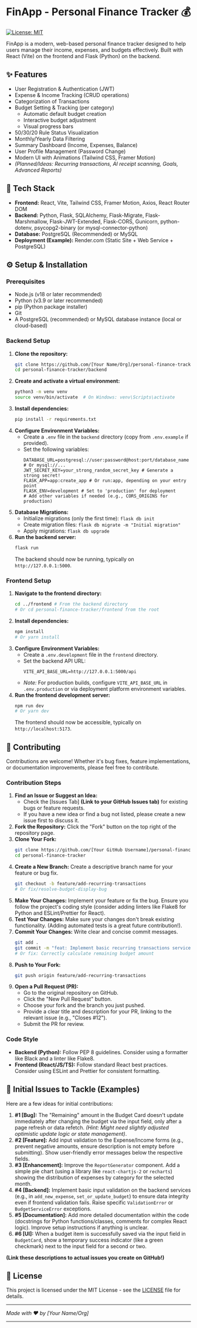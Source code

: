 # FinApp - Personal Finance Tracker 💰

[![License: MIT](https://img.shields.io/badge/License-MIT-blue.svg)](https://opensource.org/licenses/MIT)
<!-- Add other badges if applicable: build status, code coverage, etc. -->

FinApp is a modern, web-based personal finance tracker designed to help users manage their income, expenses, and budgets effectively. Built with React (Vite) on the frontend and Flask (Python) on the backend.

<!-- Add a screenshot of your application -->

## ✨ Features

*   User Registration & Authentication (JWT)
*   Expense & Income Tracking (CRUD operations)
*   Categorization of Transactions
*   Budget Setting & Tracking (per category)
    *   Automatic default budget creation
    *   Interactive budget adjustment
    *   Visual progress bars
*   50/30/20 Rule Status Visualization
*   Monthly/Yearly Data Filtering
*   Summary Dashboard (Income, Expenses, Balance)
*   User Profile Management (Password Change)
*   Modern UI with Animations (Tailwind CSS, Framer Motion)
*   *(Planned/Ideas: Recurring transactions, AI receipt scanning, Goals, Advanced Reports)*

## 🚀 Tech Stack

*   **Frontend:** React, Vite, Tailwind CSS, Framer Motion, Axios, React Router DOM
*   **Backend:** Python, Flask, SQLAlchemy, Flask-Migrate, Flask-Marshmallow, Flask-JWT-Extended, Flask-CORS, Gunicorn, python-dotenv, psycopg2-binary (or mysql-connector-python)
*   **Database:** PostgreSQL (Recommended) or MySQL
*   **Deployment (Example):** Render.com (Static Site + Web Service + PostgreSQL)

## ⚙️ Setup & Installation

### Prerequisites

*   Node.js (v18 or later recommended)
*   Python (v3.9 or later recommended)
*   pip (Python package installer)
*   Git
*   A PostgreSQL (recommended) or MySQL database instance (local or cloud-based)

### Backend Setup

1.  **Clone the repository:**
    ```bash
    git clone https://github.com/[Your Name/Org]/personal-finance-tracker.git
    cd personal-finance-tracker/backend
    ```
2.  **Create and activate a virtual environment:**
    ```bash
    python3 -m venv venv
    source venv/bin/activate  # On Windows: venv\Scripts\activate
    ```
3.  **Install dependencies:**
    ```bash
    pip install -r requirements.txt
    ```
4.  **Configure Environment Variables:**
    *   Create a `.env` file in the `backend` directory (copy from `.env.example` if provided).
    *   Set the following variables:
        ```dotenv
        DATABASE_URL=postgresql://user:password@host:port/database_name # Or mysql://...
        JWT_SECRET_KEY=your_strong_random_secret_key # Generate a strong secret!
        FLASK_APP=app:create_app # Or run:app, depending on your entry point
        FLASK_ENV=development # Set to 'production' for deployment
        # Add other variables if needed (e.g., CORS_ORIGINS for production)
        ```
5.  **Database Migrations:**
    *   Initialize migrations (only the first time): `flask db init`
    *   Create migration files: `flask db migrate -m "Initial migration"`
    *   Apply migrations: `flask db upgrade`
6.  **Run the backend server:**
    ```bash
    flask run
    ```
    The backend should now be running, typically on `http://127.0.0.1:5000`.

### Frontend Setup

1.  **Navigate to the frontend directory:**
    ```bash
    cd ../frontend # From the backend directory
    # Or cd personal-finance-tracker/frontend from the root
    ```
2.  **Install dependencies:**
    ```bash
    npm install
    # Or yarn install
    ```
3.  **Configure Environment Variables:**
    *   Create a `.env.development` file in the `frontend` directory.
    *   Set the backend API URL:
        ```dotenv
        VITE_API_BASE_URL=http://127.0.0.1:5000/api
        ```
    *   *Note:* For production builds, configure `VITE_API_BASE_URL` in `.env.production` or via deployment platform environment variables.
4.  **Run the frontend development server:**
    ```bash
    npm run dev
    # Or yarn dev
    ```
    The frontend should now be accessible, typically on `http://localhost:5173`.

## 🤝 Contributing

Contributions are welcome! Whether it's bug fixes, feature implementations, or documentation improvements, please feel free to contribute.

### Contribution Steps

1.  **Find an Issue or Suggest an Idea:**
    *   Check the [Issues Tab] **(Link to your GitHub Issues tab)** for existing bugs or feature requests.
    *   If you have a new idea or find a bug not listed, please create a new issue first to discuss it.
2.  **Fork the Repository:** Click the "Fork" button on the top right of the repository page.
3.  **Clone Your Fork:**
    ```bash
    git clone https://github.com/[Your GitHub Username]/personal-finance-tracker.git
    cd personal-finance-tracker
    ```
4.  **Create a New Branch:** Create a descriptive branch name for your feature or bug fix.
    ```bash
    git checkout -b feature/add-recurring-transactions
    # Or fix/resolve-budget-display-bug
    ```
5.  **Make Your Changes:** Implement your feature or fix the bug. Ensure you follow the project's coding style (consider adding linters like Flake8 for Python and ESLint/Prettier for React).
6.  **Test Your Changes:** Make sure your changes don't break existing functionality. (Adding automated tests is a great future contribution!).
7.  **Commit Your Changes:** Write clear and concise commit messages.
    ```bash
    git add .
    git commit -m "feat: Implement basic recurring transactions service"
    # Or fix: Correctly calculate remaining budget amount
    ```
8.  **Push to Your Fork:**
    ```bash
    git push origin feature/add-recurring-transactions
    ```
9.  **Open a Pull Request (PR):**
    *   Go to the original repository on GitHub.
    *   Click the "New Pull Request" button.
    *   Choose your fork and the branch you just pushed.
    *   Provide a clear title and description for your PR, linking to the relevant issue (e.g., "Closes #12").
    *   Submit the PR for review.

### Code Style

*   **Backend (Python):** Follow PEP 8 guidelines. Consider using a formatter like Black and a linter like Flake8.
*   **Frontend (React/JS/TS):** Follow standard React best practices. Consider using ESLint and Prettier for consistent formatting.

## 🐛 Initial Issues to Tackle (Examples)

Here are a few ideas for initial contributions:

1.  **#1 [Bug]:** The "Remaining" amount in the Budget Card doesn't update immediately after changing the budget via the input field, only after a page refresh or data refetch. *(Hint: Might need slightly adjusted optimistic update logic or state management)*.
2.  **#2 [Feature]:** Add input validation to the Expense/Income forms (e.g., prevent negative amounts, ensure description is not empty before submitting). Show user-friendly error messages below the respective fields.
3.  **#3 [Enhancement]:** Improve the `ReportGenerator` component. Add a simple pie chart (using a library like `react-chartjs-2` or `recharts`) showing the distribution of expenses by category for the selected month.
4.  **#4 [Backend]:** Implement basic input validation on the backend services (e.g., in `add_new_expense`, `set_or_update_budget`) to ensure data integrity even if frontend validation fails. Raise specific `ValidationError` or `BudgetServiceError` exceptions.
5.  **#5 [Documentation]:** Add more detailed documentation within the code (docstrings for Python functions/classes, comments for complex React logic). Improve setup instructions if anything is unclear.
6.  **#6 [UI]:** When a budget item is successfully saved via the input field in `BudgetCard`, show a temporary success indicator (like a green checkmark) next to the input field for a second or two.

**(Link these descriptions to actual issues you create on GitHub!)**

## 📜 License

This project is licensed under the MIT License - see the [LICENSE](LICENSE) file for details.

---

_Made with ❤️ by [Your Name/Org]_

---
